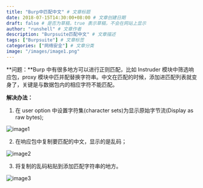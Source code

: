 ```yaml
---
title: "Burp中匹配中文" # 文章标题
date: 2018-07-15T14:30:00+08:00 # 文章创建日期
draft: false # 是否为草稿，true 表示草稿，不会在网站上显示
author: "runshell" # 文章作者
description: "Burpsuite匹配中文" # 文章描述
tags: ["Burpsuite"] # 文章标签
categories: ["网络安全"] # 文章分类
image: "/images/image1.png"
---
```


**问题：**Burp 中有很多地方可以进行正则匹配，比如 Instruder 模块中筛选响应包，proxy 模块中匹并配替换字符串。中文在匹配的时候，添加进匹配列表就变身了，关键是与数据包内的相应字符不能匹配。

**解决办法：**

1. 在 user option 中设置字符集(character sets)为显示原始字节流(Display as raw bytes);

![image1](..//images/image1.png)

2. 在响应包中复制要匹配的中文，显示的是乱码；

![image2](..//images/image2.png)

3. 将复制的乱码粘贴到添加匹配字符串的地方。

![image3](..//images/image3.png)
